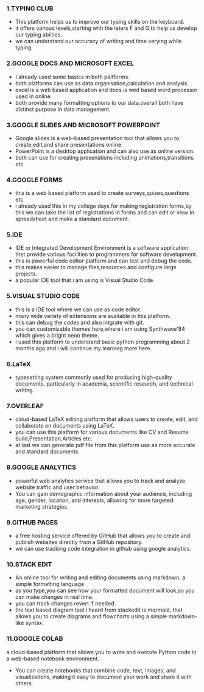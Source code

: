 ### 1.TYPING CLUB
* This platform helps us to improve our typing skills on the keyboard.
* it offers various levels,starting with the leters F and G,to help us develop our typing abiities.
* we can understand our accuracy of writing and time varying while typing.
### 2.GOOGLE DOCS AND MICROSOFT EXCEL
* I already used some basics in both paltforms.
* both platforms can use as data organisation,calculation and analysis.
* excel is a web based application and docs is wed based word processor used in online.
* both provide many formatting options to our data,overall both have distinct purpose in data management.
### 3.GOOGLE SLIDES AND MICROSOFT POWERPOINT
* Google slides is a web-based presentation tool that allows you to create,edit,and share presentations online.
* PowerPoint is a desktop application and can also use as online version.
* both can use for creating presenations including animations,transitions etc
### 4.GOOGLE FORMS
* this is a web based platform used to create surveys,quizes,questions etc
* i already used this in my college days for making registration forms,by this we can take the list of registrations in forms and can edit or view in spreadsheet and make a standard document.
### 5.IDE
* IDE or Integrated Development Environment is a software application thet provide various facilities to programmers for software development.
* this is powerful code editor platform and can test and debug the code.
* this makes easier to manage files,resources and configure large projects.
* a popular IDE tool that i am using is Visual Studio Code.
### 5.VISUAL STUDIO CODE
* this is a IDE tool where we can use as code editor.
* many wide variety of extensions are available in this platform.
* this can debug the codes and also intgrate with git.
* you can customizable themes here,where i am using Synthwave'84 which gives a bright neon theme.
* i used this platform to understand basic python programming about 2 months ago and i will continue my learning more here.
### 6.LaTeX
* typesetting system commonly used for producing high-quality documents, particularly in academia, scientific research, and technical writing.
### 7.OVERLEAF
* cloud-based LaTeX editing platform that allows users to create, edit, and collaborate on documents using LaTeX.
* you can use this platform for various documents like CV and Resume build,Presentation,Articles etc.
* at last we can generate pdf file from this platform use as more accurate and standard documents.
### 8.GOOGLE ANALYTICS
* powerful web analytics service that allows you to track and analyze website traffic and user behavior.
* You can gain demographic information about your audience, including age, gender, location, and interests, allowing for more targeted marketing strategies.
### 9.GITHUB PAGES
* a free hosting service offered by GitHub that allows you to create and publish websites directly from a GitHub repository.
* we can use tracking code integration in github using google analytics.
### 10.STACK EDIT
* An online tool for writing and editing documents using markdown, a simple formatting language.
* as you type,you can see how your formatted document will look,so you can make changes in real time.
* you can track changes revert if needed.
* the text based diagram tool i heard from stackedit is mermaid, that allows you to create diagrams and flowcharts using a simple markdown-like syntax.
### 11.GOOGLE COLAB
a cloud-based platform that allows you to write and execute Python code in a web-based notebook environment.
* You can create notebooks that combine code, text, images, and visualizations, making it easy to document your work and share it with others.
